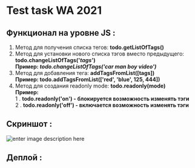# Test task WA 2021
  ## Функционал на уровне JS :
 1. Метод для получения списка тегов: **todo.getListOfTags()**
 2. Метод для установки нового списка тэгов вместо предыдущего: **todo.changeListOfTags('*tags*')**  
  **Пример: *todo.changeListOfTags('car man boy video')***
 3. Метод для добавления тега: **addTagsFromList([tags])**   
  	**Пример: todo.addTagsFromList(['red', 'blue', 125, 444])**
 4. Метод для создания readonly mode: **todo.readonly(mode)**  
    **Пример:**  
    1 . **todo.readonly('on') - блокируется возможность изменять тэги**  
    2 . **todo.readonly('off') - включается возможность изменять тэги**
   ## Скриншот :
   ![enter image description here](https://i.imgur.com/qrhLYjo.png)

   ## Деплой :
    
  
